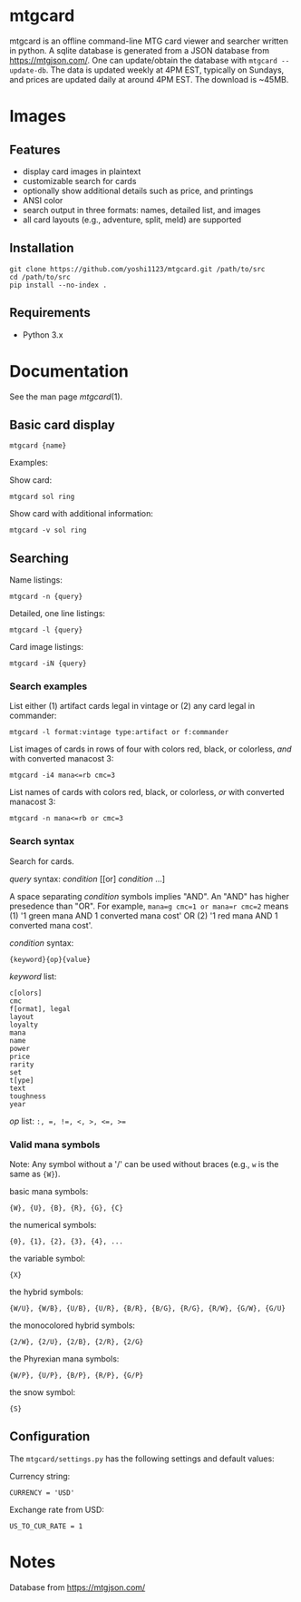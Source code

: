 # mtgcard

mtgcard is an offline command-line MTG card viewer and searcher written in
python. A sqlite database is generated from a JSON database from
https://mtgjson.com/. One can update/obtain the database with `mtgcard
--update-db`. The data is updated weekly at 4PM EST, typically on Sundays, and
prices are updated daily at around 4PM EST. The download is ~45MB.


# Images


## Features

- display card images in plaintext
- customizable search for cards
- optionally show additional details such as price, and printings
- ANSI color
- search output in three formats: names, detailed list, and images
- all card layouts (e.g., adventure, split, meld) are supported


## Installation

    git clone https://github.com/yoshi1123/mtgcard.git /path/to/src
    cd /path/to/src
    pip install --no-index .


## Requirements

- Python 3.x


# Documentation

See the man page _mtgcard_(1).


## Basic card display

    mtgcard {name}

Examples:

Show card:

    mtgcard sol ring

Show card with additional information:

    mtgcard -v sol ring


## Searching

Name listings:

    mtgcard -n {query}

Detailed, one line listings:

    mtgcard -l {query}

Card image listings:

    mtgcard -iN {query}


### Search examples

List either (1) artifact cards legal in vintage or (2) any card legal in
commander:

    mtgcard -l format:vintage type:artifact or f:commander

List images of cards in rows of four with colors red, black, or colorless,
_and_ with converted manacost 3:

    mtgcard -i4 mana<=rb cmc=3

List names of cards with colors red, black, or colorless, _or_ with converted
manacost 3:

    mtgcard -n mana<=rb or cmc=3


### Search syntax

Search for cards.

_query_ syntax:
    _condition_ [[or] _condition_ ...]

A space separating _condition_ symbols implies "AND".
An "AND" has higher presedence than "OR".
For example, `mana=g cmc=1 or mana=r cmc=2` means (1) '1 green mana AND 1
converted mana cost' OR (2) '1 red mana AND 1 converted mana cost'.

_condition_ syntax:

    {keyword}{op}{value}

_keyword_ list:

    c[olors]
    cmc
    f[ormat], legal
    layout
    loyalty
    mana
    name
    power
    price
    rarity
    set
    t[ype]
    text
    toughness
    year

_op_ list: `:, =, !=, <, >, <=, >=`


### Valid mana symbols

Note: Any symbol without a '/' can be used without braces (e.g., `w` is the
      same as `{W}`).

basic mana symbols:

    {W}, {U}, {B}, {R}, {G}, {C}

the numerical symbols:

    {0}, {1}, {2}, {3}, {4}, ...

the variable symbol:

    {X}

the hybrid symbols:

    {W/U}, {W/B}, {U/B}, {U/R}, {B/R}, {B/G}, {R/G}, {R/W}, {G/W}, {G/U}

the monocolored hybrid symbols:

    {2/W}, {2/U}, {2/B}, {2/R}, {2/G}

the Phyrexian mana symbols:

    {W/P}, {U/P}, {B/P}, {R/P}, {G/P}

the snow symbol:

    {S}


## Configuration

The `mtgcard/settings.py` has the following settings and default values:

Currency string:

    CURRENCY = 'USD'

Exchange rate from USD:

    US_TO_CUR_RATE = 1


# Notes

Database from https://mtgjson.com/
